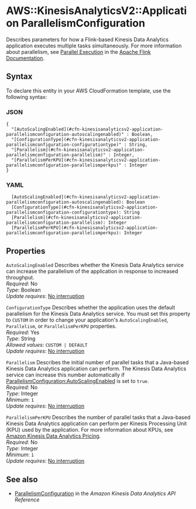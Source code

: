 # AWS::KinesisAnalyticsV2::Application ParallelismConfiguration<a name="aws-properties-kinesisanalyticsv2-application-parallelismconfiguration"></a>

Describes parameters for how a Flink\-based Kinesis Data Analytics application executes multiple tasks simultaneously\. For more information about parallelism, see [Parallel Execution](https://ci.apache.org/projects/flink/flink-docs-release-1.8/dev/parallel.html) in the [Apache Flink Documentation](https://ci.apache.org/projects/flink/flink-docs-release-1.8/)\.

## Syntax<a name="aws-properties-kinesisanalyticsv2-application-parallelismconfiguration-syntax"></a>

To declare this entity in your AWS CloudFormation template, use the following syntax:

### JSON<a name="aws-properties-kinesisanalyticsv2-application-parallelismconfiguration-syntax.json"></a>

```
{
  "[AutoScalingEnabled](#cfn-kinesisanalyticsv2-application-parallelismconfiguration-autoscalingenabled)" : Boolean,
  "[ConfigurationType](#cfn-kinesisanalyticsv2-application-parallelismconfiguration-configurationtype)" : String,
  "[Parallelism](#cfn-kinesisanalyticsv2-application-parallelismconfiguration-parallelism)" : Integer,
  "[ParallelismPerKPU](#cfn-kinesisanalyticsv2-application-parallelismconfiguration-parallelismperkpu)" : Integer
}
```

### YAML<a name="aws-properties-kinesisanalyticsv2-application-parallelismconfiguration-syntax.yaml"></a>

```
  [AutoScalingEnabled](#cfn-kinesisanalyticsv2-application-parallelismconfiguration-autoscalingenabled): Boolean
  [ConfigurationType](#cfn-kinesisanalyticsv2-application-parallelismconfiguration-configurationtype): String
  [Parallelism](#cfn-kinesisanalyticsv2-application-parallelismconfiguration-parallelism): Integer
  [ParallelismPerKPU](#cfn-kinesisanalyticsv2-application-parallelismconfiguration-parallelismperkpu): Integer
```

## Properties<a name="aws-properties-kinesisanalyticsv2-application-parallelismconfiguration-properties"></a>

`AutoScalingEnabled` <a name="cfn-kinesisanalyticsv2-application-parallelismconfiguration-autoscalingenabled"></a>
Describes whether the Kinesis Data Analytics service can increase the parallelism of the application in response to increased throughput\.  
_Required_: No  
_Type_: Boolean  
_Update requires_: [No interruption](https://docs.aws.amazon.com/AWSCloudFormation/latest/UserGuide/using-cfn-updating-stacks-update-behaviors.html#update-no-interrupt)

`ConfigurationType` <a name="cfn-kinesisanalyticsv2-application-parallelismconfiguration-configurationtype"></a>
Describes whether the application uses the default parallelism for the Kinesis Data Analytics service\. You must set this property to `CUSTOM` in order to change your application's `AutoScalingEnabled`, `Parallelism`, or `ParallelismPerKPU` properties\.  
_Required_: Yes  
_Type_: String  
_Allowed values_: `CUSTOM | DEFAULT`  
_Update requires_: [No interruption](https://docs.aws.amazon.com/AWSCloudFormation/latest/UserGuide/using-cfn-updating-stacks-update-behaviors.html#update-no-interrupt)

`Parallelism` <a name="cfn-kinesisanalyticsv2-application-parallelismconfiguration-parallelism"></a>
Describes the initial number of parallel tasks that a Java\-based Kinesis Data Analytics application can perform\. The Kinesis Data Analytics service can increase this number automatically if [ParallelismConfiguration:AutoScalingEnabled](https://docs.aws.amazon.com/kinesisanalytics/latest/apiv2/API_ParallelismConfiguration.html#kinesisanalytics-Type-ParallelismConfiguration-AutoScalingEnabled.html) is set to `true`\.  
_Required_: No  
_Type_: Integer  
_Minimum_: `1`  
_Update requires_: [No interruption](https://docs.aws.amazon.com/AWSCloudFormation/latest/UserGuide/using-cfn-updating-stacks-update-behaviors.html#update-no-interrupt)

`ParallelismPerKPU` <a name="cfn-kinesisanalyticsv2-application-parallelismconfiguration-parallelismperkpu"></a>
Describes the number of parallel tasks that a Java\-based Kinesis Data Analytics application can perform per Kinesis Processing Unit \(KPU\) used by the application\. For more information about KPUs, see [Amazon Kinesis Data Analytics Pricing](http://aws.amazon.com/kinesis/data-analytics/pricing/)\.  
_Required_: No  
_Type_: Integer  
_Minimum_: `1`  
_Update requires_: [No interruption](https://docs.aws.amazon.com/AWSCloudFormation/latest/UserGuide/using-cfn-updating-stacks-update-behaviors.html#update-no-interrupt)

## See also<a name="aws-properties-kinesisanalyticsv2-application-parallelismconfiguration--seealso"></a>

- [ParallelismConfiguration](https://docs.aws.amazon.com/kinesisanalytics/latest/apiv2/API_ParallelismConfiguration.html) in the _Amazon Kinesis Data Analytics API Reference_
